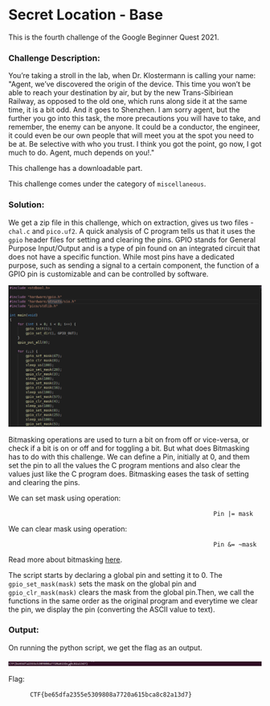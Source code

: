 #  Secret Location - Base 

This is the fourth challenge of the Google Beginner Quest 2021.

### Challenge Description:
  You’re taking a stroll in the lab, when Dr. Klostermann is calling your name: "Agent, we’ve discovered the origin of the device. 
  This time you won’t be able to reach your destination by air, but by the new Trans-Sibiriean Railway, as opposed to the old one, 
  which runs along side it at the same time, it is a bit odd. And it goes to Shenzhen. I am sorry agent, but the further you go into 
  this task, the more precautions you will have to take, and remember, the enemy can be anyone. It could be a conductor, the engineer, 
  it could even be our own people that will meet you at the spot you need to be at. Be selective with who you trust. I think you got the
  point, go now, I got much to do. Agent, much depends on you!."
  
  This challenge has a downloadable part.
  
  This challenge comes under the category of `miscellaneous`.

### Solution:
  We get a zip file in this challenge, which on extraction, gives us two files - `chal.c` and `pico.uf2`. A quick analysis of C program tells us
  that it uses the `gpio` header files for setting and clearing the pins. GPIO stands for General Purpose Input/Output and is a type of pin found on 
  an integrated circuit that does not have a specific function. While most pins have a dedicated purpose, such as sending a signal to a certain component, 
  the function of a GPIO pin is customizable and can be controlled by software.
  
  ![Code_ScreenShot](Code_ss_1.png)
  
  Bitmasking operations are used to turn a bit on from off or vice-versa, or check if a bit is on or off and for toggling a bit. But what does Bitmasking
  has to do with this challenge. We can define a Pin, initially at 0, and them set the pin to all the values the C program mentions and also clear the values
  just like the C program does. Bitmasking eases the task of setting and clearing the pins.
  
  We can set mask using operation:
  
                                                             Pin |= mask
                    
  We can clear mask using operation:  
  
                                                             Pin &= ~mask
                                                                          
  Read more about bitmasking [here](https://www.codespeedy.com/bit-masking-in-cpp/).
  
  The script starts by declaring a global pin and setting it to 0. The `gpio_set_mask(mask)` sets the mask on the global pin and `gpio_clr_mask(mask)`
  clears the mask from the global pin.Then, we call the functions in the same order as the original program and everytime we clear the pin, we display the
  pin (converting the ASCII value to text).
  
### Output:
  On running the python script, we get the flag as an output.
  
  ![Output](Output.png)
  
  Flag:
  
          CTF{be65dfa2355e5309808a7720a615bca8c82a13d7}
